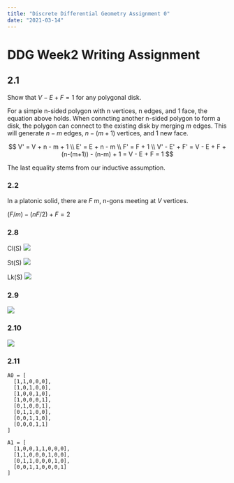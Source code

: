```yaml
---
title: "Discrete Differential Geometry Assignment 0"
date: "2021-03-14"
---
```


# DDG Week2 Writing Assignment

## 2.1

Show that $V - E + F = 1$ for any polygonal disk.

For a simple n-sided polygon with n vertices, n edges, and 1 face, the equation above holds.
When conncting another n-sided polygon to form a disk, the polygon can connect to the existing disk by merging $m$ edges.
This will generate $n-m$ edges, $n-(m+1)$ vertices, and 1 new face.

$$
V' = V + n - m + 1 \\
E' = E + n - m \\
F' = F + 1 \\
V' - E' + F' = V - E + F + (n-(m+1)) - (n-m) + 1 = V - E + F = 1
$$

The last equality stems from our inductive assumption.

### 2.2

In a platonic solid, there are $F$ m, n-gons meeting at $V$ vertices.

$(F/m) - (nF/2) + F = 2$

### 2.8

Cl(S)
![](/img/blog/Clipboard_2021-02-18-04-22-39.png)

St(S)
![](/img/blog/Clipboard_2021-02-18-04-27-48.png)

Lk(S)
![](/img/blog/Clipboard_2021-02-18-04-34-43.png)

### 2.9

![](/img/blog/Clipboard_2021-02-18-04-37-57.png)

### 2.10
![](/img/blog/Clipboard_2021-02-18-04-42-26.png)


### 2.11

```
A0 = [
  [1,1,0,0,0],
  [1,0,1,0,0],
  [1,0,0,1,0],
  [1,0,0,0,1],
  [0,1,0,0,1],
  [0,1,1,0,0],
  [0,0,1,1,0],
  [0,0,0,1,1]
]
```

```
A1 = [
  [1,0,0,1,1,0,0,0],
  [1,1,0,0,0,1,0,0],
  [0,1,1,0,0,0,1,0],
  [0,0,1,1,0,0,0,1]
]
```
